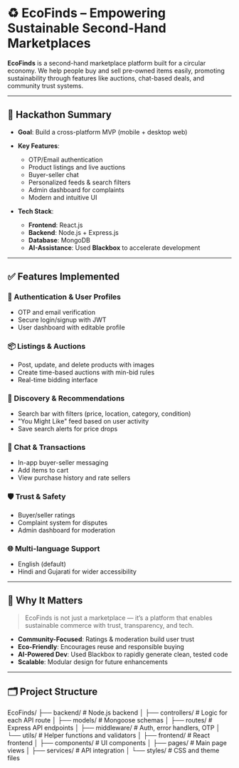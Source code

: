 # ♻️ EcoFinds – Empowering Sustainable Second-Hand Marketplaces

**EcoFinds** is a second-hand marketplace platform built for a circular economy. We help people buy and sell pre-owned items easily, promoting sustainability through features like auctions, chat-based deals, and community trust systems.

---

## 🌟 Hackathon Summary

- **Goal**: Build a cross-platform MVP (mobile + desktop web)
- **Key Features**:
  - OTP/Email authentication
  - Product listings and live auctions
  - Buyer-seller chat
  - Personalized feeds & search filters
  - Admin dashboard for complaints
  - Modern and intuitive UI

- **Tech Stack**:
  - **Frontend**: React.js
  - **Backend**: Node.js + Express.js
  - **Database**: MongoDB
  - **AI-Assistance**: Used **Blackbox** to accelerate development

---

## ✅ Features Implemented

### 🔐 Authentication & User Profiles
- OTP and email verification
- Secure login/signup with JWT
- User dashboard with editable profile

### 📦 Listings & Auctions
- Post, update, and delete products with images
- Create time-based auctions with min-bid rules
- Real-time bidding interface

### 🔎 Discovery & Recommendations
- Search bar with filters (price, location, category, condition)
- "You Might Like" feed based on user activity
- Save search alerts for price drops

### 💬 Chat & Transactions
- In-app buyer-seller messaging
- Add items to cart
- View purchase history and rate sellers

### 🛡️ Trust & Safety
- Buyer/seller ratings
- Complaint system for disputes
- Admin dashboard for moderation

### 🌐 Multi-language Support
- English (default)
- Hindi and Gujarati for wider accessibility

---

## 🧠 Why It Matters

> EcoFinds is not just a marketplace — it’s a platform that enables sustainable commerce with trust, transparency, and tech.

- **Community-Focused**: Ratings & moderation build user trust
- **Eco-Friendly**: Encourages reuse and responsible buying
- **AI-Powered Dev**: Used Blackbox to rapidly generate clean, tested code
- **Scalable**: Modular design for future enhancements

---

## 🗂️ Project Structure

EcoFinds/
├── backend/ # Node.js backend
│ ├── controllers/ # Logic for each API route
│ ├── models/ # Mongoose schemas
│ ├── routes/ # Express API endpoints
│ ├── middleware/ # Auth, error handlers, OTP
│ └── utils/ # Helper functions and validators
│
├── frontend/ # React frontend
│ ├── components/ # UI components
│ ├── pages/ # Main page views
│ ├── services/ # API integration
│ └── styles/ # CSS and theme files

